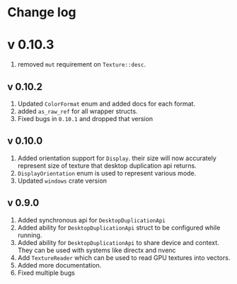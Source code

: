 # Change log

# v 0.10.3
1. removed `mut` requirement on `Texture::desc`.

## v 0.10.2
1. Updated `ColorFormat` enum and added docs for each format. 
2. added `as_raw_ref` for all wrapper structs.
3. Fixed bugs in `0.10.1` and dropped that version

## v 0.10.0

1. Added orientation support for `Display`. their size will now accurately 
   represent size of texture that desktop duplication api returns.
2. `DisplayOrientation` enum is used to represent various mode.
3. Updated `windows` crate version

## v 0.9.0

1. Added synchronous api for `DesktopDuplicationApi`
2. Added ability for `DesktopDuplicationApi` struct to be configured while running.
3. Added ability for `DesktopDuplicationApi` to share device and context. They can be used with systems like directx and
   nvenc
4. Add `TextureReader` which can be used to read GPU textures into vectors.
5. Added more documentation.
6. Fixed multiple bugs